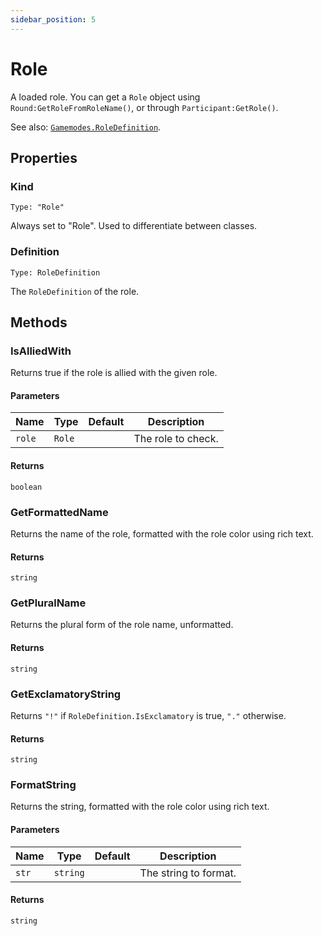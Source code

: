 ```yaml
---
sidebar_position: 5
---
```


# Role

A loaded role. You can get a `Role` object using `Round:GetRoleFromRoleName()`, or through `Participant:GetRole()`.

See also: [`Gamemodes.RoleDefinition`](/Gamemodes/RoleDefinition.md).

## Properties

### Kind

`Type: "Role"`

Always set to "Role". Used to differentiate between classes.

### Definition

`Type: RoleDefinition`

The `RoleDefinition` of the role.

## Methods

### IsAlliedWith

Returns true if the role is allied with the given role.

#### Parameters

| Name | Type | Default | Description |
| --- | --- | --- | --- |
| `role` | `Role` |  | The role to check. |

#### Returns

`boolean`

### GetFormattedName

Returns the name of the role, formatted with the role color using rich text.

#### Returns

`string`

### GetPluralName

Returns the plural form of the role name, unformatted.

#### Returns

`string`

### GetExclamatoryString

Returns `"!"` if `RoleDefinition.IsExclamatory` is true, `"."` otherwise.

#### Returns

`string`

### FormatString

Returns the string, formatted with the role color using rich text.

#### Parameters

| Name | Type | Default | Description |
| --- | --- | --- | --- |
| `str` | `string` |  | The string to format. |

#### Returns

`string`